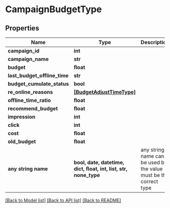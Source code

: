 # CampaignBudgetType


## Properties
Name | Type | Description | Notes
------------ | ------------- | ------------- | -------------
**campaign_id** | **int** |  | [optional] 
**campaign_name** | **str** |  | [optional] 
**budget** | **float** |  | [optional] 
**last_budget_offline_time** | **str** |  | [optional] 
**budget_cumulate_status** | **bool** |  | [optional] 
**re_online_reasons** | [**[BudgetAdjustTimeType]**](BudgetAdjustTimeType.md) |  | [optional] 
**offline_time_ratio** | **float** |  | [optional] 
**recommend_budget** | **float** |  | [optional] 
**impression** | **int** |  | [optional] 
**click** | **int** |  | [optional] 
**cost** | **float** |  | [optional] 
**old_budget** | **float** |  | [optional] 
**any string name** | **bool, date, datetime, dict, float, int, list, str, none_type** | any string name can be used but the value must be the correct type | [optional]

[[Back to Model list]](../README.md#documentation-for-models) [[Back to API list]](../README.md#documentation-for-api-endpoints) [[Back to README]](../README.md)


